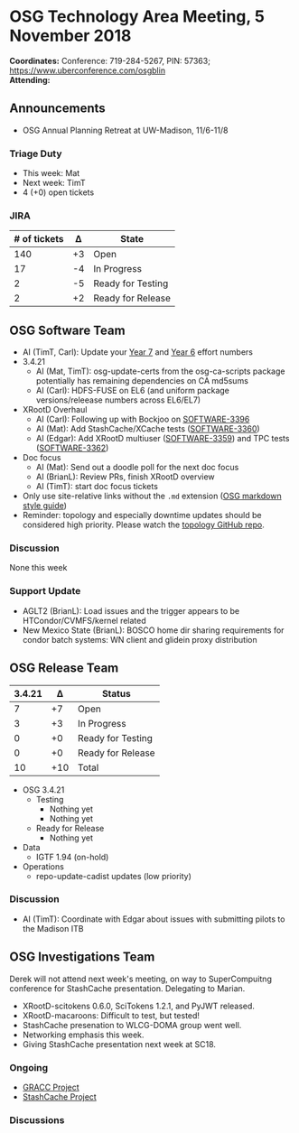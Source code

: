 # OSG Technology Area Meeting,  5 November 2018

**Coordinates:** Conference: 719-284-5267, PIN: 57363; <https://www.uberconference.com/osgblin>  
**Attending:**   


## Announcements

-   OSG Annual Planning Retreat at UW-Madison, 11/6-11/8


### Triage Duty

-   This week: Mat
-   Next week: TimT
-   4 (+0) open tickets


### JIRA

| # of tickets | &Delta; | State             |
|------------ |------- |----------------- |
| 140          | +3      | Open              |
| 17           | -4      | In Progress       |
| 2            | -5      | Ready for Testing |
| 2            | +2      | Ready for Release |


## OSG Software Team

-   AI (TimT, Carl): Update your [Year 7](https://docs.google.com/spreadsheets/d/1Rm7Mw6dQqxtQF_xsfj8N4ySYGoBGjEE6TuIZFWOp-5k/edit?usp=sharing) and [Year 6](https://docs.google.com/spreadsheets/d/13zwLbvecBNf3g66Fn9aozFu3KXZ0LmXqv8Ku3pltbK8/edit?usp=sharing) effort numbers
-   3.4.21  
    -   AI (Mat, TimT): osg-update-certs from the osg-ca-scripts package potentially has remaining dependencies on CA md5sums
    -   AI (Carl): HDFS-FUSE on EL6 (and uniform package versions/releease numbers across EL6/EL7)
-   XRootD Overhaul  
    -   AI (Carl): Following up with Bockjoo on [SOFTWARE-3396](https://opensciencegrid.atlassian.net/browse/SOFTWARE-3396)
    -   AI (Mat): Add StashCache/XCache tests ([SOFTWARE-3360](https://opensciencegrid.atlassian.net/browse/SOFTWARE-3360))
    -   AI (Edgar): Add XRootD multiuser ([SOFTWARE-3359](https://opensciencegrid.atlassian.net/browse/SOFTWARE-3359)) and TPC tests ([SOFTWARE-3362](https://opensciencegrid.atlassian.net/browse/SOFTWARE-3362))
-   Doc focus  
    -   AI (Mat): Send out a doodle poll for the next doc focus
    -   AI (BrianL): Review PRs, finish XRootD overview
    -   AI (TimT): start doc focus tickets
-   Only use site-relative links without the `.md` extension ([OSG markdown style guide](/documentation/style-guide#links))
-   Reminder: topology and especially downtime updates should be considered high priority. Please watch the [topology GitHub repo](https://github.com/opensciencegrid/topology).


### Discussion

None this week  


### Support Update

-   AGLT2 (BrianL): Load issues and the trigger appears to be HTCondor/CVMFS/kernel related
-   New Mexico State (BrianL): BOSCO home dir sharing requirements for condor batch systems: WN client and glidein proxy distribution


## OSG Release Team

| 3.4.21 | &Delta; | Status            |
|------ |------- |----------------- |
| 7      | +7      | Open              |
| 3      | +3      | In Progress       |
| 0      | +0      | Ready for Testing |
| 0      | +0      | Ready for Release |
| 10     | +10     | Total             |

-   OSG 3.4.21  
    -   Testing  
        -   Nothing yet
        -   Nothing yet
    -   Ready for Release  
        -   Nothing yet
-   Data  
    -   IGTF 1.94 (on-hold)
-   Operations  
    -   repo-update-cadist updates (low priority)


### Discussion

-   AI (TimT): Coordinate with Edgar about issues with submitting pilots to the Madison ITB


## OSG Investigations Team

Derek will not attend next week's meeting, on way to SuperCompuitng conference for StashCache presentation.  Delegating to Marian.

-   XRootD-scitokens 0.6.0, SciTokens 1.2.1, and PyJWT released.
-   XRootD-macaroons: Difficult to test, but tested!
-   StashCache presenation to WLCG-DOMA group went well.
-   Networking emphasis this week.
-   Giving StashCache presentation next week at SC18.


### Ongoing

-   [GRACC Project](https://opensciencegrid.atlassian.net/projects/GRACC)
-   [StashCache Project](http://opensciencegrid.org/docs/data/stashcache/overview/)


### Discussions


